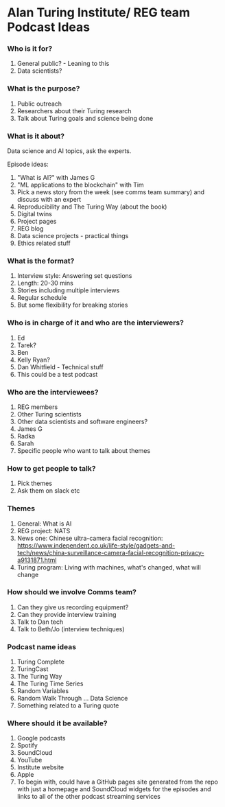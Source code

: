 Alan Turing Institute/ REG team Podcast Ideas
=====

### Who is it for?
1. General public? - Leaning to this
2. Data scientists?

### What is the purpose?
1. Public outreach
2. Researchers about their Turing research
3. Talk about Turing goals and science being done

### What is it about?

Data science and AI topics, ask the experts.

Episode ideas:
1. "What is AI?" with James G
2. "ML applications to the blockchain" with Tim
3. Pick a news story from the week (see comms team summary) and discuss with an expert
4. Reproducibility and The Turing Way (about the book)
5. Digital twins
6. Project pages
7. REG blog
8. Data science projects - practical things
9. Ethics related stuff

### What is the format?
1. Interview style: Answering set questions
2. Length: 20-30 mins
3. Stories including multiple interviews
4. Regular schedule
5. But some flexibility for breaking stories

### Who is in charge of it and who are the interviewers?
1. Ed
2. Tarek?
3. Ben
4. Kelly Ryan?
5. Dan Whitfield - Technical stuff
6. This could be a test podcast

### Who are the interviewees?
1. REG members
2. Other Turing scientists
3. Other data scientists and software engineers?
4. James G
5. Radka
6. Sarah
7. Specific people who want to talk about themes

### How to get people to talk?
1. Pick themes
2. Ask them on slack etc

### Themes
1. General: What is AI
2. REG project: NATS
3. News one: Chinese ultra-camera facial recognition: https://www.independent.co.uk/life-style/gadgets-and-tech/news/china-surveillance-camera-facial-recognition-privacy-a9131871.html
4. Turing program: Living with machines, what's changed, what will change

### How should we involve Comms team?
1. Can they give us recording equipment?
2. Can they provide interview training
3. Talk to Dan tech
4. Talk to Beth/Jo (interview techniques)

### Podcast name ideas
1. Turing Complete
2. TuringCast
3. The Turing Way
4. The Turing Time Series
5. Random Variables
6. Random Walk Through ... Data Science
7. Something related to a Turing quote

### Where should it be available?
1. Google podcasts
2. Spotify
3. SoundCloud
4. YouTube
5. Institute website
6. Apple
7. To begin with, could have a GitHub pages site generated from the repo with just a homepage and SoundCloud widgets for the episodes and links to all of the other podcast streaming services
